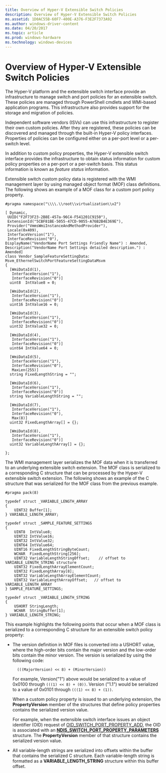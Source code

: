 ```yaml
---
title: Overview of Hyper-V Extensible Switch Policies
description: Overview of Hyper-V Extensible Switch Policies
ms.assetid: 1D0AC55B-60F7-400E-A376-F3E2F7373A92
ms.author: windows-driver-content
ms.date: 04/20/2017
ms.topic: article
ms.prod: windows-hardware
ms.technology: windows-devices
---
```


# Overview of Hyper-V Extensible Switch Policies


The Hyper-V platform and the extensible switch interface provide an infrastructure to manage switch and port policies for an extensible switch. These policies are managed through PowerShell cmdlets and WMI-based application programs. This infrastructure also provides support for the storage and migration of policies.

Independent software vendors (ISVs) can use this infrastructure to register their own custom policies. After they are registered, these policies can be discovered and managed through the built-in Hyper-V policy interfaces. Properties of policies can be configured either on a per-port level or a per-switch level.

In addition to custom policy properties, the Hyper-V extensible switch interface provides the infrastructure to obtain status information for custom policy properties on a per-port or a per-switch basis. This status information is known as *feature status* information.

Extensible switch custom policy data is registered with the WMI management layer by using managed object format (MOF) class definitions. The following shows an example of a MOF class for a custom port policy property.

```
#pragma namespace("\\\\.\\root\\virtualization\\v2")

[ Dynamic, 
 UUID("F2F73F23-2B8E-457a-96C4-F541201C9150"),
 ExtensionId("5CBF81BE-5055-47CD-9055-A76B2B4E369E"), 
 Provider("VmmsWmiInstanceAndMethodProvider"), 
 Locale(0x409),
 InterfaceVersion("1"),
 InterfaceRevision("0"),
DisplayName("VendorName Port Settings Friendly Name") : Amended,
Description("VendorName Port Settings detailed description.") : Amended]
class Vendor_SampleFeatureSettingData: Msvm_EthernetSwitchPortFeatureSettingDataMsvm
{
  [WmiDataId(1),
   InterfaceVersion("1"),
   InterfaceRevision("0")]
  uint8  IntValue8 = 0;

  [WmiDataId(2),
   InterfaceVersion("1"),
   InterfaceRevision("0")]
  uint16 IntValue16 = 0;

  [WmiDataId(3),
   InterfaceVersion("1"),
   InterfaceRevision("0")]
  uint32 IntValue32 = 0;

  [WmiDataId(4),
   InterfaceVersion("1"),
   InterfaceRevision("0")]
  uint64 IntValue64 = 0;

  [WmiDataId(5),
   InterfaceVersion("1"),
   InterfaceRevision("0"), 
   MaxLen(255)]
  string FixedLengthString = "";

  [WmiDataId(6),
   InterfaceVersion("1"),
   InterfaceRevision("0")]
  string VariableLengthString = "";

  [WmiDataId(7),
   InterfaceVersion("1"),
   InterfaceRevision("0"),
   Max(8)]
  uint32 FixedLengthArray[] = {};

  [WmiDataId(8),
   InterfaceVersion("1"),
   InterfaceRevision("0")]
  uint32 VariableLengthArray[] = {};

};
```

The WMI management layer serializes the MOF data when it is transferred to an underlying extensible switch extension. The MOF class is serialized to a corresponding C structure that can be processed by the Hyper-V extensible switch extension. The following shows an example of the C structure that was serialized for the MOF class from the previous example.

```
#pragma pack(8)

typedef struct _VARIABLE_LENGTH_ARRAY
{
    UINT32 Buffer[1];
} VARIABLE_LENGTH_ARRAY;

typedef struct _SAMPLE_FEATURE_SETTINGS
{
    UINT8  IntValue8;
    UINT32 IntValue16;
    UINT32 IntValue32;
    UINT64 IntValue64;
    UINT16 FixedLengthStringByteCount;
    WCHAR  FixedLengthString[256]; 
    UINT32 VariableLengthStringOffset;    // offset to VARIABLE_LENGTH_STRING structure
    UINT32 FixedLengthArrayElementCount;
    UINT32 FixedLengthArray[8];
    UINT32 VariableLengthArrayElementCount;
    UINT32 VariableLengthArrayOffset;   // offset to VARIABLE_LENGTH_ARRAY
} SAMPLE_FEATURE_SETTINGS;
 
typedef struct _VARIABLE_LENGTH_STRING
{
    USHORT StringLength;
    WCHAR  StringBuffer[1];
} VARIABLE_LENGTH_STRING;
```

This example highlights the following points that occur when a MOF class is serialized to a corresponding C structure for an extensible switch policy property:

-   The version definition in MOF files is converted into a USHORT value, where the high-order bits contain the major version and the low-order bits contain the minor version. The version is serialized by using the following code:

    `  (((MajorVersion) << 8) + (MinorVersion))`

    For example, Version("1") above would be serialized to a value of 0x0100 through `(((1) << 8) + (0))`. Version ("1.1") would be serialized to a value of 0x0101 through `(((1) << 8) + (1))`.

    When a custom policy property is issued to an underlying extension, the **PropertyVersion** member of the structures that define policy properties contains the serialized version value.

    For example, when the extensible switch interface issues an object identifier (OID) request of [OID\_SWITCH\_PORT\_PROPERTY\_ADD](https://msdn.microsoft.com/library/windows/hardware/hh598275), the OID is associated with an [**NDIS\_SWITCH\_PORT\_PROPERTY\_PARAMETERS**](https://msdn.microsoft.com/library/windows/hardware/hh598238) structure. The **PropertyVersion** member of that structure contains the serialized version value.

-   All variable-length strings are serialized into offsets within the buffer that contains the serialized C structure. Each variable-length string is formatted as a **VARIABLE\_LENGTH\_STRING** structure within this buffer offset.

 

 





